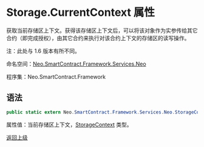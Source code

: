 # Storage.CurrentContext 属性

获取当前存储区上下文。获得该存储区上下文后，可以将该对象作为实参传给其它合约（即完成授权），由其它合约来执行对该合约上下文的存储区的读写操作。

注：此处与 1.6 版本有所不同。

命名空间：[Neo.SmartContract.Framework.Services.Neo](../../neo.md)

程序集：Neo.SmartContract.Framework

## 语法

```c#
public static extern Neo.SmartContract.Framework.Services.Neo.StorageContext CurrentContext { get; }
```

属性值：当前存储区上下文，[StorageContext](../StorageContext.md) 类型。



[返回上级](../Storage.md)
